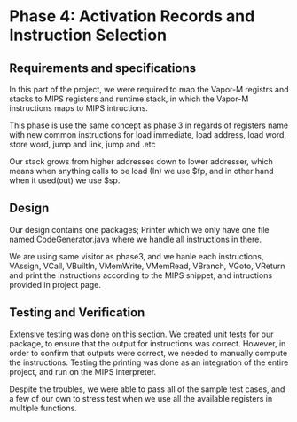 # Phase 4: Activation Records and Instruction Selection

## Requirements and specifications

In this part of the project, we were required to map the Vapor-M registrs and stacks to MIPS registers and runtime stack, in which the Vapor-M instructions maps to MIPS intructions.

This phase is use the same concept as phase 3 in regards of registers name with new common instructions for load immediate, load address, load word, store word, jump and link, jump and .etc

Our stack grows from higher addresses down to lower addresser, which means when anything calls to be load (In) we use $fp, and in other hand when it used(out) we use $sp.

## Design

Our design contains one packages; Printer which we only have one file named CodeGenerator.java where we handle all instructions in there.

We are using same visitor as phase3, and we hanle each instructions, VAssign, VCall, VBuiltIn, VMemWrite, VMemRead, VBranch, VGoto, VReturn and print the instructions according to the MIPS snippet, and intructions provided in project page.   


## Testing and Verification

Extensive testing was done on this section. We created unit tests for our package, to ensure that the output for instructions was correct. However, in order to confirm that outputs were correct, we needed to manually compute the instructions. Testing the printing was done as an integration of the entire project, and run on the MIPS interpreter. 

Despite the troubles, we were able to pass all of the sample test cases, and a few of our own to stress test when we use all the available registers in multiple functions.

